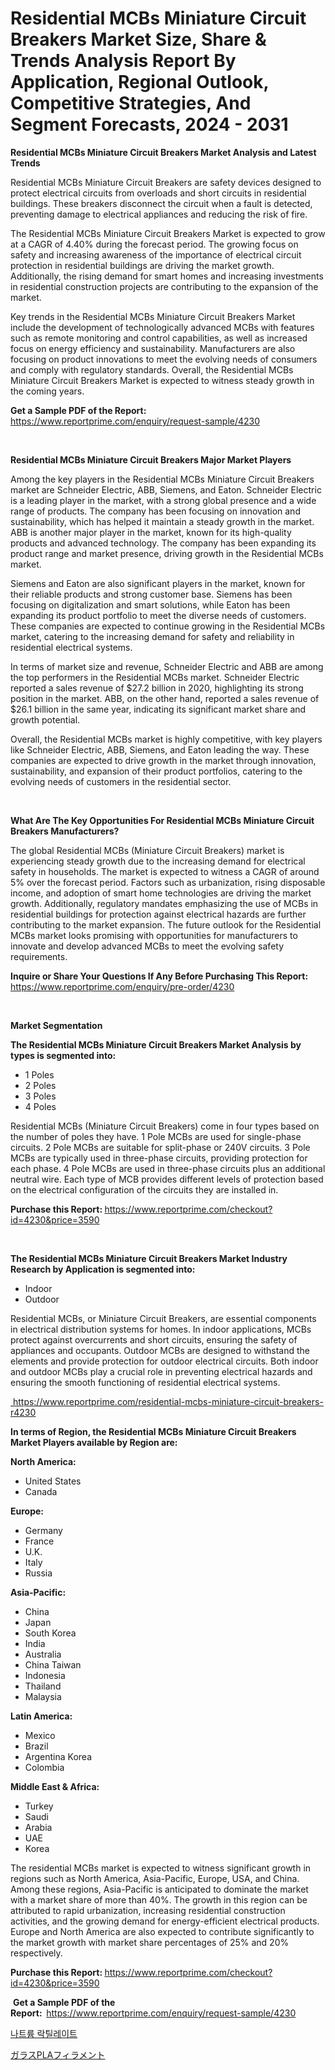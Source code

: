<p><h1>Residential MCBs Miniature Circuit Breakers Market Size, Share & Trends Analysis Report By Application, Regional Outlook, Competitive Strategies, And Segment Forecasts, 2024 - 2031</h1></p><p><strong>Residential MCBs Miniature Circuit Breakers Market Analysis and Latest Trends</strong></p>
<p><p>Residential MCBs Miniature Circuit Breakers are safety devices designed to protect electrical circuits from overloads and short circuits in residential buildings. These breakers disconnect the circuit when a fault is detected, preventing damage to electrical appliances and reducing the risk of fire.</p><p>The Residential MCBs Miniature Circuit Breakers Market is expected to grow at a CAGR of 4.40% during the forecast period. The growing focus on safety and increasing awareness of the importance of electrical circuit protection in residential buildings are driving the market growth. Additionally, the rising demand for smart homes and increasing investments in residential construction projects are contributing to the expansion of the market.</p><p>Key trends in the Residential MCBs Miniature Circuit Breakers Market include the development of technologically advanced MCBs with features such as remote monitoring and control capabilities, as well as increased focus on energy efficiency and sustainability. Manufacturers are also focusing on product innovations to meet the evolving needs of consumers and comply with regulatory standards. Overall, the Residential MCBs Miniature Circuit Breakers Market is expected to witness steady growth in the coming years.</p></p>
<p><strong>Get a Sample PDF of the Report:&nbsp;</strong> <a href="https://www.reportprime.com/enquiry/request-sample/4230">https://www.reportprime.com/enquiry/request-sample/4230</a></p>
<p>&nbsp;</p>
<p><strong>Residential MCBs Miniature Circuit Breakers Major Market Players</strong></p>
<p><p>Among the key players in the Residential MCBs Miniature Circuit Breakers market are Schneider Electric, ABB, Siemens, and Eaton. Schneider Electric is a leading player in the market, with a strong global presence and a wide range of products. The company has been focusing on innovation and sustainability, which has helped it maintain a steady growth in the market. ABB is another major player in the market, known for its high-quality products and advanced technology. The company has been expanding its product range and market presence, driving growth in the Residential MCBs market.</p><p>Siemens and Eaton are also significant players in the market, known for their reliable products and strong customer base. Siemens has been focusing on digitalization and smart solutions, while Eaton has been expanding its product portfolio to meet the diverse needs of customers. These companies are expected to continue growing in the Residential MCBs market, catering to the increasing demand for safety and reliability in residential electrical systems.</p><p>In terms of market size and revenue, Schneider Electric and ABB are among the top performers in the Residential MCBs market. Schneider Electric reported a sales revenue of $27.2 billion in 2020, highlighting its strong position in the market. ABB, on the other hand, reported a sales revenue of $26.1 billion in the same year, indicating its significant market share and growth potential.</p><p>Overall, the Residential MCBs market is highly competitive, with key players like Schneider Electric, ABB, Siemens, and Eaton leading the way. These companies are expected to drive growth in the market through innovation, sustainability, and expansion of their product portfolios, catering to the evolving needs of customers in the residential sector.</p></p>
<p>&nbsp;</p>
<p><strong>What Are The Key Opportunities For Residential MCBs Miniature Circuit Breakers Manufacturers?</strong></p>
<p><p>The global Residential MCBs (Miniature Circuit Breakers) market is experiencing steady growth due to the increasing demand for electrical safety in households. The market is expected to witness a CAGR of around 5% over the forecast period. Factors such as urbanization, rising disposable income, and adoption of smart home technologies are driving the market growth. Additionally, regulatory mandates emphasizing the use of MCBs in residential buildings for protection against electrical hazards are further contributing to the market expansion. The future outlook for the Residential MCBs market looks promising with opportunities for manufacturers to innovate and develop advanced MCBs to meet the evolving safety requirements.</p></p>
<p><strong>Inquire or Share Your Questions If Any Before Purchasing This Report:</strong> <a href="https://www.reportprime.com/enquiry/pre-order/4230">https://www.reportprime.com/enquiry/pre-order/4230</a></p>
<p>&nbsp;</p>
<p><strong>Market Segmentation</strong></p>
<p><strong>The Residential MCBs Miniature Circuit Breakers Market Analysis by types is segmented into:</strong></p>
<p><ul><li>1 Poles</li><li>2 Poles</li><li>3 Poles</li><li>4 Poles</li></ul></p>
<p><p>Residential MCBs (Miniature Circuit Breakers) come in four types based on the number of poles they have. 1 Pole MCBs are used for single-phase circuits. 2 Pole MCBs are suitable for split-phase or 240V circuits. 3 Pole MCBs are typically used in three-phase circuits, providing protection for each phase. 4 Pole MCBs are used in three-phase circuits plus an additional neutral wire. Each type of MCB provides different levels of protection based on the electrical configuration of the circuits they are installed in.</p></p>
<p><strong>Purchase this Report:&nbsp;</strong><a href="https://www.reportprime.com/checkout?id=4230&price=3590">https://www.reportprime.com/checkout?id=4230&price=3590</a></p>
<p>&nbsp;</p>
<p><strong>The Residential MCBs Miniature Circuit Breakers Market Industry Research by Application is segmented into:</strong></p>
<p><ul><li>Indoor</li><li>Outdoor</li></ul></p>
<p><p>Residential MCBs, or Miniature Circuit Breakers, are essential components in electrical distribution systems for homes. In indoor applications, MCBs protect against overcurrents and short circuits, ensuring the safety of appliances and occupants. Outdoor MCBs are designed to withstand the elements and provide protection for outdoor electrical circuits. Both indoor and outdoor MCBs play a crucial role in preventing electrical hazards and ensuring the smooth functioning of residential electrical systems.</p></p>
<p><a href="https://www.reportprime.com/residential-mcbs-miniature-circuit-breakers-r4230">&nbsp;https://www.reportprime.com/residential-mcbs-miniature-circuit-breakers-r4230</a></p>
<p><strong>In terms of Region, the Residential MCBs Miniature Circuit Breakers Market Players available by Region are:</strong></p>
<p>
    <p> <strong> North America: </strong>
        <ul>
            <li>United States</li>
            <li>Canada</li>
        </ul>
        </p> 
    <p> <strong> Europe: </strong>
        <ul>
            <li>Germany</li>
            <li>France</li>
            <li>U.K.</li>
            <li>Italy</li>
            <li>Russia</li>
        </ul>
        </p> 
    <p> <strong> Asia-Pacific: </strong>
        <ul>
            <li>China</li>
            <li>Japan</li>
            <li>South Korea</li>
            <li>India</li>
            <li>Australia</li>
            <li>China Taiwan</li>
            <li>Indonesia</li>
            <li>Thailand</li>
            <li>Malaysia</li>
        </ul>
        </p> 
    <p> <strong> Latin America: </strong>
        <ul>
            <li>Mexico</li>
            <li>Brazil</li>
            <li>Argentina Korea</li>
            <li>Colombia</li>
        </ul>
        </p> 
    <p> <strong> Middle East & Africa: </strong>
        <ul>
            <li>Turkey</li>
            <li>Saudi</li>
            <li>Arabia</li>
            <li>UAE</li>
            <li>Korea</li>
        </ul>
    </p>
    </p>
<p><p>The residential MCBs market is expected to witness significant growth in regions such as North America, Asia-Pacific, Europe, USA, and China. Among these regions, Asia-Pacific is anticipated to dominate the market with a market share of more than 40%. The growth in this region can be attributed to rapid urbanization, increasing residential construction activities, and the growing demand for energy-efficient electrical products. Europe and North America are also expected to contribute significantly to the market growth with market share percentages of 25% and 20% respectively.</p></p>
<p><strong>Purchase this Report: </strong><a href="https://www.reportprime.com/checkout?id=4230&price=3590">https://www.reportprime.com/checkout?id=4230&price=3590</a></p>
<p>&nbsp;<strong>Get a Sample PDF of the Report:&nbsp;&nbsp;</strong><a href="https://www.reportprime.com/enquiry/request-sample/4230">https://www.reportprime.com/enquiry/request-sample/4230</a></p>
<p><strong></strong></p>
<p><p><a href="https://github.com/lzrvbyqzftro57/Market-Research-Report-List-2/blob/main/133449869959.md">나트륨 락틸레이트</a></p><p><a href="https://github.com/oqxogxyvqe90775/Market-Research-Report-List-2/blob/main/641270373476.md">ガラスPLAフィラメント</a></p></p>